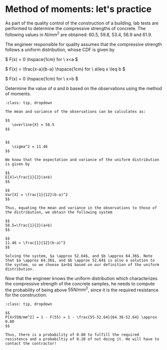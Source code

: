 
# Method of moments: let's practice

As part of the quality control of the construction of a building, lab tests are performed to determine the compressive strengths of concrete. The following values in $N/mm^2$ are obtained: 60.5, 59.8, 53.4, 56.9 and 61.9. 

The engineer responsible for quality assumes that the compressive strength follows a uniform distribution, whose CDF is given by 

$
F(x) = 0   \hspace{1cm}   for \ x<a
$

$
F(x) = \frac{x-a}{b-a}   \hspace{1cm}   for \ a\leq x \leq b
$

$
F(x) = 0  \hspace{1cm} for \ x>b
$

Determine the value of $a$ and $b$ based on the observations using the method of moments.

```{admonition} Answer
:class: tip, dropdown

The mean and variance of the observations can be calculates as:

$$
   \overline{X} = 58.5
$$


$$
   \sigma^2 = 11.46
$$

We know that the expectation and variance of the uniform distribution is given by

$$
E[X]=\frac{1}{2}(a+b)
$$

$$
Var[X] = \frac{1}{12}(b-a)^2
$$

Thus, equating the mean and variance in the observations to those of the distribution, we obtain the following system

$$
58.5=\frac{1}{2}(a+b)
$$

$$
11.46 = \frac{1}{12}(b-a)^2
$$

Solving the system, $a \approx 52.64$, and $b \approx 64.36$. Note that $a \approx 64.36$, and $b \approx 52.64$ is also a solution to the system, so we choose $a<b$ based on our definition of the uniform distribution.

```

Now that the engineer knows the uniform distribution which characterizes the compressive strength of the concrete samples, he needs to compute the probability of being above $55N/mm^2$, since it is the required resistance for the construction.

```{admonition} Answer
:class: tip, dropdown

$$
P[X>55N/mm^2] = 1 - F(55) = 1 - \frac{55-52.64}{64.36-52.64} \approx 0.80
$$

Thus, there is a probability of 0.80 to fulfill the required resistence and a probabiltiy of 0.20 of not doing it. He will have to contact the contractor!
```